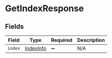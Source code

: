 # GetIndexResponse


## Fields

| Field                                         | Type                                          | Required                                      | Description                                   |
| --------------------------------------------- | --------------------------------------------- | --------------------------------------------- | --------------------------------------------- |
| `index`                                       | [IndexInfo](../../models/shared/IndexInfo.md) | :heavy_minus_sign:                            | N/A                                           |